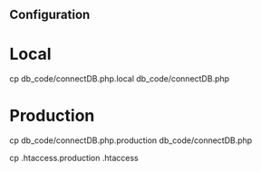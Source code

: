 ## Configuration
# Local
cp db_code/connectDB.php.local db_code/connectDB.php
# Production
cp db_code/connectDB.php.production db_code/connectDB.php

cp .htaccess.production .htaccess